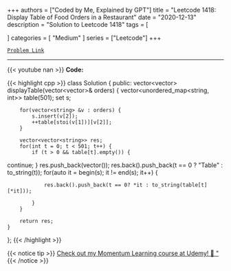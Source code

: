 
+++
authors = ["Coded by Me, Explained by GPT"]
title = "Leetcode 1418: Display Table of Food Orders in a Restaurant"
date = "2020-12-13"
description = "Solution to Leetcode 1418"
tags = [
    
]
categories = [
    "Medium"
]
series = ["Leetcode"]
+++



[`Problem Link`](https://leetcode.com/problems/display-table-of-food-orders-in-a-restaurant/description/)

---
{{< youtube nan >}}
**Code:**

{{< highlight cpp >}}
class Solution {
public:
    vector<vector<string>> displayTable(vector<vector<string>>& orders) {
        vector<unordered_map<string, int>> table(501);
        set<string> s;
        
        for(vector<string> &v : orders) {
            s.insert(v[2]);
            ++table[stoi(v[1])][v[2]];
        }
        
        vector<vector<string>> res;
        for(int t = 0; t < 501; t++) {
            if (t > 0 && table[t].empty()) {
continue;
            }
            res.push_back(vector<string>());
            res.back().push_back(t == 0 ? "Table" : to_string(t));
            for(auto it = begin(s); it != end(s); it++) {
                
                res.back().push_back(t == 0? *it : to_string(table[t][*it]));
                
            }
        }
        
        return res;
    }
};
{{< /highlight >}}



{{< notice tip >}}
[Check out my Momentum Learning course at Udemy! 🚀 "](https://www.udemy.com/course/blind-75-the-data-structures-and-algorithms-essentials/)
{{< /notice >}}

